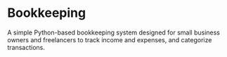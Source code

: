 # Bookkeeping
A simple Python-based bookkeeping system designed for small business owners and freelancers to track income and expenses, and  categorize transactions.
